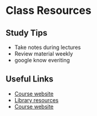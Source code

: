 # Class Resources

## Study Tips
- Take notes during lectures
- Review material weekly
- google know everiting

## Useful Links
- [Course website](https://github.com/seneca-cep146/cep146/blob/main/labs/lab-06.md)
- [Library resources](https://library.senecapolytechnic.ca/)
- [Course website](https://github.com/seneca-cep146/cep146/blob/main/labs/lab-06.md)
